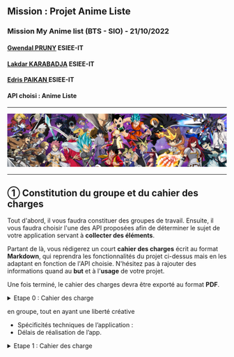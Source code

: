 ## Mission :  Projet Anime Liste
###  Mission My Anime list (BTS - SIO) - 21/10/2022  
#### [Gwendal PRUNY](mailto:gwendal.pruny@gmail.com) ESIEE-IT
#### [Lakdar KARABADJA](mailto:lakdar.karabadja@gmail.com) ESIEE-IT
#### [Edris PAIKAN ](mailto:paikanadris@gmail.com) ESIEE-IT
#### API choisi :   Anime Liste 
------

![img](asset/Anime-Banner.jpg "Animelist")

------
## ① Constitution du groupe et du cahier des charges

Tout d'abord, il vous faudra constituer des groupes de travail. Ensuite, il vous faudra choisir l'une des API proposées afin de déterminer le sujet de votre application servant à **collecter des éléments**.

Partant de là, vous rédigerez un court **cahier des charges** écrit au format **Markdown**, qui reprendra les fonctionnalités du projet ci-dessus mais en les adaptant en fonction de l'API choisie. N'hésitez pas à rajouter des informations quand au **but** et à l'**usage** de votre projet.

Une fois terminé, le cahier des charges devra être exporté au format **PDF**.

<details><summary>Etape 0 : Cahier des charge</summary>

##### Objectifs
**Développer un projet coordonné en groupe, tout en ayant une liberté créative sur le sujet principal.**

-> Responsive
-> JS FE


</details>

en groupe, tout en ayant une liberté créative

- Spécificités techniques de l’application :   
- Délais de réalisation de l’app.

<details><summary>Etape 1 : Cahier des charge</summary>
